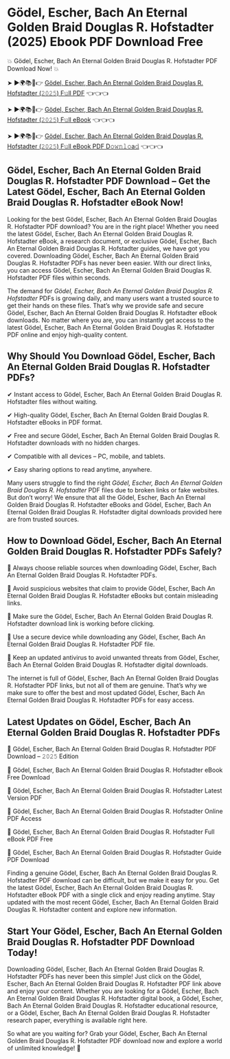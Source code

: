 # Gödel, Escher, Bach An Eternal Golden Braid Douglas R. Hofstadter (2025) Ebook PDF Download Free

💥 Gödel, Escher, Bach An Eternal Golden Braid Douglas R. Hofstadter PDF Download Now! 💥

➤ ►🌍📚📱👉 [Gödel, Escher, Bach An Eternal Golden Braid Douglas R. Hofstadter (𝟸𝟶𝟸𝟻) F𝚞ll PDF](https://getpdf.xyz/gödel-escher-bach-an-eternal-golden-braid-douglas-r.-hofstadter) 👈👈👈


➤ ►🌍📚📱👉 [Gödel, Escher, Bach An Eternal Golden Braid Douglas R. Hofstadter (𝟸𝟶𝟸𝟻) F𝚞ll eBook](https://getpdf.xyz/gödel-escher-bach-an-eternal-golden-braid-douglas-r.-hofstadter) 👈👈👈


➤ ►🌍📚📱👉 [Gödel, Escher, Bach An Eternal Golden Braid Douglas R. Hofstadter (𝟸𝟶𝟸𝟻) F𝚞ll eBook PDF D𝚘𝚠𝚗𝚕𝚘a𝚍](https://getpdf.xyz/gödel-escher-bach-an-eternal-golden-braid-douglas-r.-hofstadter) 👈👈👈


## Gödel, Escher, Bach An Eternal Golden Braid Douglas R. Hofstadter PDF Download – Get the Latest Gödel, Escher, Bach An Eternal Golden Braid Douglas R. Hofstadter eBook Now!

Looking for the best Gödel, Escher, Bach An Eternal Golden Braid Douglas R. Hofstadter PDF download? You are in the right place! Whether you need the latest Gödel, Escher, Bach An Eternal Golden Braid Douglas R. Hofstadter eBook, a research document, or exclusive Gödel, Escher, Bach An Eternal Golden Braid Douglas R. Hofstadter guides, we have got you covered. Downloading Gödel, Escher, Bach An Eternal Golden Braid Douglas R. Hofstadter PDFs has never been easier. With our direct links, you can access Gödel, Escher, Bach An Eternal Golden Braid Douglas R. Hofstadter PDF files within seconds.

The demand for *Gödel, Escher, Bach An Eternal Golden Braid Douglas R. Hofstadter* PDFs is growing daily, and many users want a trusted source to get their hands on these files. That’s why we provide safe and secure Gödel, Escher, Bach An Eternal Golden Braid Douglas R. Hofstadter eBook downloads. No matter where you are, you can instantly get access to the latest Gödel, Escher, Bach An Eternal Golden Braid Douglas R. Hofstadter PDF online and enjoy high-quality content.

## Why Should You Download Gödel, Escher, Bach An Eternal Golden Braid Douglas R. Hofstadter PDFs?

✔ Instant access to Gödel, Escher, Bach An Eternal Golden Braid Douglas R. Hofstadter files without waiting.

✔ High-quality Gödel, Escher, Bach An Eternal Golden Braid Douglas R. Hofstadter eBooks in PDF format.

✔ Free and secure Gödel, Escher, Bach An Eternal Golden Braid Douglas R. Hofstadter downloads with no hidden charges.

✔ Compatible with all devices – PC, mobile, and tablets.

✔ Easy sharing options to read anytime, anywhere.

Many users struggle to find the right *Gödel, Escher, Bach An Eternal Golden Braid Douglas R. Hofstadter* PDF files due to broken links or fake websites. But don’t worry! We ensure that all the Gödel, Escher, Bach An Eternal Golden Braid Douglas R. Hofstadter eBooks and Gödel, Escher, Bach An Eternal Golden Braid Douglas R. Hofstadter digital downloads provided here are from trusted sources.

## How to Download Gödel, Escher, Bach An Eternal Golden Braid Douglas R. Hofstadter PDFs Safely?

📌 Always choose reliable sources when downloading Gödel, Escher, Bach An Eternal Golden Braid Douglas R. Hofstadter PDFs.

📌 Avoid suspicious websites that claim to provide Gödel, Escher, Bach An Eternal Golden Braid Douglas R. Hofstadter eBooks but contain misleading links.

📌 Make sure the Gödel, Escher, Bach An Eternal Golden Braid Douglas R. Hofstadter download link is working before clicking.

📌 Use a secure device while downloading any Gödel, Escher, Bach An Eternal Golden Braid Douglas R. Hofstadter PDF file.

📌 Keep an updated antivirus to avoid unwanted threats from Gödel, Escher, Bach An Eternal Golden Braid Douglas R. Hofstadter digital downloads.

The internet is full of Gödel, Escher, Bach An Eternal Golden Braid Douglas R. Hofstadter PDF links, but not all of them are genuine. That’s why we make sure to offer the best and most updated Gödel, Escher, Bach An Eternal Golden Braid Douglas R. Hofstadter PDFs for easy access.

## Latest Updates on Gödel, Escher, Bach An Eternal Golden Braid Douglas R. Hofstadter PDFs

🔹 Gödel, Escher, Bach An Eternal Golden Braid Douglas R. Hofstadter PDF Download – 𝟸𝟶𝟸𝟻 Edition

🔹 Gödel, Escher, Bach An Eternal Golden Braid Douglas R. Hofstadter eBook Free Download

🔹 Gödel, Escher, Bach An Eternal Golden Braid Douglas R. Hofstadter Latest Version PDF

🔹 Gödel, Escher, Bach An Eternal Golden Braid Douglas R. Hofstadter Online PDF Access

🔹 Gödel, Escher, Bach An Eternal Golden Braid Douglas R. Hofstadter Full eBook PDF Free

🔹 Gödel, Escher, Bach An Eternal Golden Braid Douglas R. Hofstadter Guide PDF Download

Finding a genuine Gödel, Escher, Bach An Eternal Golden Braid Douglas R. Hofstadter PDF download can be difficult, but we make it easy for you. Get the latest Gödel, Escher, Bach An Eternal Golden Braid Douglas R. Hofstadter eBook PDF with a single click and enjoy reading anytime. Stay updated with the most recent Gödel, Escher, Bach An Eternal Golden Braid Douglas R. Hofstadter content and explore new information.

## Start Your Gödel, Escher, Bach An Eternal Golden Braid Douglas R. Hofstadter PDF Download Today!

Downloading Gödel, Escher, Bach An Eternal Golden Braid Douglas R. Hofstadter PDFs has never been this simple! Just click on the Gödel, Escher, Bach An Eternal Golden Braid Douglas R. Hofstadter PDF link above and enjoy your content. Whether you are looking for a Gödel, Escher, Bach An Eternal Golden Braid Douglas R. Hofstadter digital book, a Gödel, Escher, Bach An Eternal Golden Braid Douglas R. Hofstadter educational resource, or a Gödel, Escher, Bach An Eternal Golden Braid Douglas R. Hofstadter research paper, everything is available right here.

So what are you waiting for? Grab your Gödel, Escher, Bach An Eternal Golden Braid Douglas R. Hofstadter PDF download now and explore a world of unlimited knowledge! 🚀